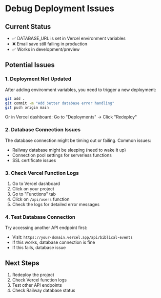 # Debug Deployment Issues

## Current Status
- ✅ DATABASE_URL is set in Vercel environment variables
- ❌ Email save still failing in production
- ✅ Works in development/preview

## Potential Issues

### 1. Deployment Not Updated
After adding environment variables, you need to trigger a new deployment:
```bash
git add .
git commit -m "Add better database error handling"
git push origin main
```
Or in Vercel dashboard: Go to "Deployments" → Click "Redeploy"

### 2. Database Connection Issues
The database connection might be timing out or failing. Common issues:
- Railway database might be sleeping (need to wake it up)
- Connection pool settings for serverless functions
- SSL certificate issues

### 3. Check Vercel Function Logs
1. Go to Vercel dashboard
2. Click on your project
3. Go to "Functions" tab
4. Click on `/api/users` function
5. Check the logs for detailed error messages

### 4. Test Database Connection
Try accessing another API endpoint first:
- Visit: `https://your-domain.vercel.app/api/biblical-events`
- If this works, database connection is fine
- If this fails, database issue

## Next Steps
1. Redeploy the project
2. Check Vercel function logs
3. Test other API endpoints
4. Check Railway database status